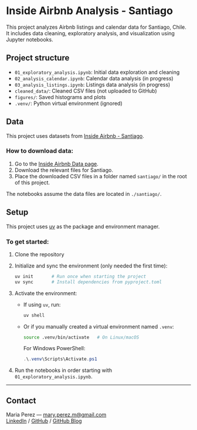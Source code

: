 # Inside Airbnb Analysis - Santiago

This project analyzes Airbnb listings and calendar data for Santiago, Chile.  
It includes data cleaning, exploratory analysis, and visualization using Jupyter notebooks.

## Project structure

- `01_exploratory_analysis.ipynb`: Initial data exploration and cleaning  
- `02_analysis_calendar.ipynb`: Calendar data analysis (in progress)  
- `03_analysis_listings.ipynb`: Listings data analysis (in progress)  
- `cleaned_data/`: Cleaned CSV files (not uploaded to GitHub)  
- `figures/`: Saved histograms and plots  
- `.venv/`: Python virtual environment (ignored)  

## Data

This project uses datasets from [Inside Airbnb - Santiago](http://insideairbnb.com/get-the-data.html).

### How to download data:

1. Go to the [Inside Airbnb Data page](http://insideairbnb.com/get-the-data.html).  
2. Download the relevant files for Santiago.  
3. Place the downloaded CSV files in a folder named `santiago/` in the root of this project.

The notebooks assume the data files are located in `./santiago/`.

## Setup

This project uses [uv](https://astral.sh/docs/uv) as the package and environment manager.

### To get started:

1. Clone the repository  
2. Initialize and sync the environment (only needed the first time):

    ```bash
    uv init       # Run once when starting the project
    uv sync       # Install dependencies from pyproject.toml
    ```

3. Activate the environment:

    - If using `uv`, run:
    
      ```bash
      uv shell
      ```

    - Or if you manually created a virtual environment named `.venv`:

      ```bash
      source .venv/bin/activate   # On Linux/macOS
      ```

      For Windows PowerShell:

      ```powershell
      .\.venv\Scripts\Activate.ps1
      ```

4. Run the notebooks in order starting with `01_exploratory_analysis.ipynb`.

---

## Contact

Maria Perez — mary.perez.m@gmail.com  
[LinkedIn](https://www.linkedin.com/in/maria-perez1205) / [GitHub](https://github.com/pmmaria/pmmaria.github.io) / [GitHub Blog](pmmaria.github.io)

